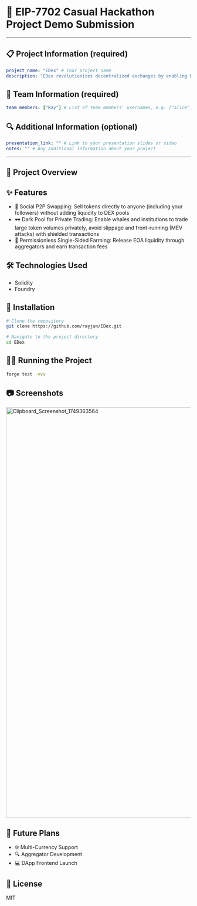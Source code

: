 # 🚀 EIP-7702 Casual Hackathon Project Demo Submission

<!--
Please fill out the information below. This information will be automatically processed.
Do not remove the --- markers or change the field names.
-->

---
## 📋 Project Information (required)

```yaml
project_name: "EDex" # Your project name
description: "EDex revolutionizes decentralized exchanges by enabling Externally Owned Accounts (EOAs) 🧑‍💼 to become temporary DEX platforms. Leveraging EIP-7702 transactions, it transforms EOAs into smart contracts where users can directly release liquidity 💧 without traditional DEX pools. This enables true peer-to-peer trading 🤝." # Brief description of your project
```

## 👥 Team Information (required)

```yaml
team_members: ["Ray"] # List of team members' usernames, e.g. ["alice", "bob"]
```

## 🔍 Additional Information (optional)

```yaml
presentation_link: "" # Link to your presentation slides or video
notes: "" # Any additional information about your project
```
---

<!-- Do not edit below this line. This section will be automatically generated when your demo submission is processed. -->

## 📖 Project Overview

<!-- Provide a more detailed description of your project here -->

## ✨ Features

- 🔗 Social P2P Swapping: Sell tokens directly to anyone (including your followers) without adding liquidity to DEX pools
- 🕶️ Dark Pool for Private Trading: Enable whales and institutions to trade large token volumes privately, avoid slippage and front-running (MEV attacks) with shielded transactions
- 🌾 Permissionless Single-Sided Farming: Release EOA liquidity through aggregators and earn transaction fees

## 🛠️ Technologies Used

- Solidity
- Foundry

## 🚀 Installation

```bash
# Clone the repository
git clone https://github.com/rayjun/EDex.git

# Navigate to the project directory
cd EDex

```

## 🏃‍♂️ Running the Project

```bash
forge test -vvv
```

## 📷 Screenshots

<!-- Add screenshots of your project here -->

<img width="1120" alt="Clipboard_Screenshot_1749363564" src="https://github.com/user-attachments/assets/a137dd1e-4e15-4428-8978-bd1c665f1e41" />


## 🔮 Future Plans

- 🌐 Multi-Currency Support​
- 🔍 Aggregator Development​
- 💻 DApp Frontend Launch

## 📝 License
MIT
<!-- Specify your project license -->
